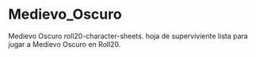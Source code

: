 # Medievo_Oscuro
Medievo Oscuro roll20-character-sheets.
hoja de superviviente lista para jugar a Medievo Oscuro en Roll20.
